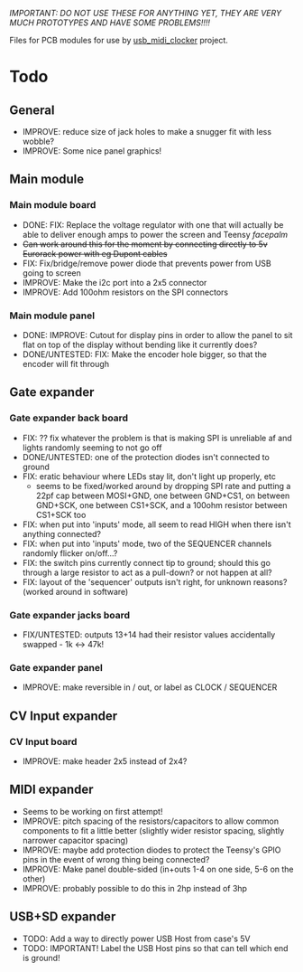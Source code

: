 *IMPORTANT: DO NOT USE THESE FOR ANYTHING YET, THEY ARE VERY MUCH PROTOTYPES AND HAVE SOME PROBLEMS!!!!*

Files for PCB modules for use by [usb_midi_clocker](https://github.com/doctea/usb_midi_clocker/) project.

# Todo

## General

- IMPROVE: reduce size of jack holes to make a snugger fit with less wobble?
- IMPROVE: Some nice panel graphics!

## Main module

### Main module board

- DONE: FIX: Replace the voltage regulator with one that will actually be able to deliver enough amps to power the screen and Teensy *facepalm*
 - ~~Can work around this for the moment by connecting directly to 5v Eurorack power with eg Dupont cables~~
- FIX: Fix/bridge/remove power diode that prevents power from USB going to screen
- IMPROVE: Make the i2c port into a 2x5 connector
- IMPROVE: Add 100ohm resistors on the SPI connectors

### Main module panel

- DONE: IMPROVE: Cutout for display pins in order to allow the panel to sit flat on top of the display without bending like it currently does?
- DONE/UNTESTED: FIX: Make the encoder hole bigger, so that the encoder will fit through

## Gate expander

### Gate expander back board

- FIX: ?? fix whatever the problem is that is making SPI is unreliable af and lights randomly seeming to not go off
- DONE/UNTESTED: one of the protection diodes isn't connected to ground
- FIX: eratic behaviour where LEDs stay lit, don't light up properly, etc
	- seems to be fixed/worked around by dropping SPI rate and putting a 22pf cap between MOSI+GND, one between GND+CS1, on between GND+SCK, one between CS1+SCK, and a 100ohm resistor between CS1+SCK too
- FIX: when put into 'inputs' mode, all seem to read HIGH when there isn't anything connected?
- FIX: when put into 'inputs' mode, two of the SEQUENCER channels randomly flicker on/off...?
- FIX: the switch pins currently connect tip to ground; should this go through a large resistor to act as a pull-down?  or not happen at all?
- FIX: layout of the 'sequencer' outputs isn't right, for unknown reasons? (worked around in software)

### Gate expander jacks board

- FIX/UNTESTED: outputs 13+14 had their resistor values accidentally swapped - 1k <-> 47k!

### Gate expander panel

- IMPROVE: make reversible in / out, or label as CLOCK / SEQUENCER

## CV Input expander

### CV Input board

- IMPROVE: make header 2x5 instead of 2x4?

## MIDI expander

- Seems to be working on first attempt!
- IMPROVE: pitch spacing of the resistors/capacitors to allow common components to fit a little better (slightly wider resistor spacing, slightly narrower capacitor spacing)
- IMPROVE: maybe add protection diodes to protect the Teensy's GPIO pins in the event of wrong thing being connected?
- IMPROVE: Make panel double-sided (in+outs 1-4 on one side, 5-6 on the other)
- IMPROVE: probably possible to do this in 2hp instead of 3hp

## USB+SD expander

- TODO: Add a way to directly power USB Host from case's 5V
- TODO: IMPORTANT! Label the USB Host pins so that can tell which end is ground!
